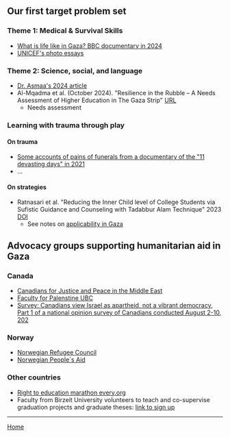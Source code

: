 
## Our first target problem set 

### Theme 1: Medical & Survival Skills
- [What is life like in Gaza? BBC documentary in 2024](https://www.youtube.com/watch?v=WChPpImsBx0&t=24s) 
- [UNICEF's photo essays](https://www.unicef.org/sop/stories/renewed-attacks-leave-gazas-children-cascading-crises)

### Theme 2: Science, social, and language

- [Dr. Asmaa's 2024 article](Abusamra2024.pdf)
- Al-Mqadma et al. (October 2024). "Resilience in the Rubble – A Needs Assessment of Higher Education in The Gaza Strip" [URL](https://www.swisspeace.ch/assets/publications/Reports/241030_Report_Gaza-Higher-Education-Needs-Assessment_final.pdf)
   - Needs assessment

### Learning with trauma through play

#### On trauma
- [Some accounts of pains of funerals from a documentary of the "11 devasting days" in 2021](https://www.youtube.com/watch?v=hqeJqqJOSxk)
- ...

#### On strategies

- Ratnasari et al. "Reducing the Inner Child level of College Students via Sufistic Guidance and Counseling with Tadabbur Alam Technique" 2023 [DOI](https://doi.org/10.2991/978-2-38476-152-4_137)
   - See notes on [applicability in Gaza](prompts.md)
    
## Advocacy groups supporting humanitarian aid in Gaza

### Canada

- [Canadians for Justice and Peace in the Middle East](https://www.cjpme.org/pp_2023_12_arms)
- [Faculty for Palenstine UBC](https://www.youtube.com/@F4PUBC)
- [Survey: Canadians view Israel as apartheid, not a vibrant democracy, Part 1 of a national opinion survey of Canadians conducted August 2-10, 202](CanadianSurvey2023.pdf)
 
### Norway

- [Norwegian Refugee Council](https://www.nrc.no/news/2025/march/suspension-of-humanitarian-aid-to-gaza-will-lead-to-more-suffering)
- [Norwegian People`s Aid](https://www.npaid.org/where-we-work/palestina)

### Other countries

- [Right to education marathon every.org](https://www.every.org/taawon/f/right-to-education-marathon)
- Faculty from Birzeit University volunteers to teach and co-supervise graduation projects and graduate theses: [link to sign up](https://www.surveymonkey.com/r/BZU-S-GAZA)


<hr/>

[Home](https://design4good.github.io/ccworkshops/)
